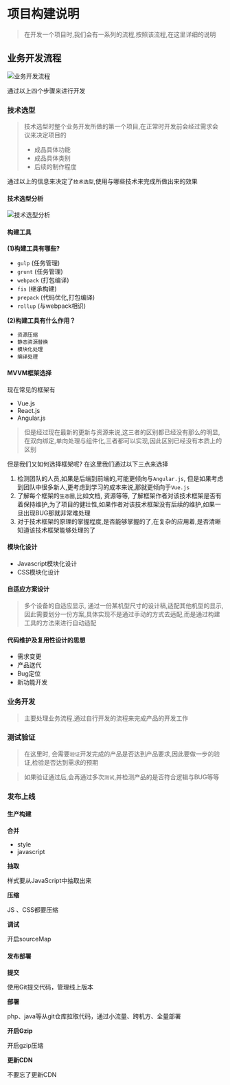 # 项目构建说明
> 在开发一个项目时,我们会有一系列的流程,按照该流程,在这里详细的说明

## 业务开发流程
![业务开发流程](https://s1.ax2x.com/2018/05/16/xuHOd.png)

通过以上四个步骤来进行开发

### 技术选型
> 技术选型时整个业务开发所做的第一个项目,在正常时开发前会经过需求会议来决定项目的
>- 成品具体功能
>- 成品具体类别
>- 后续的制作程度

通过以上的信息来决定了`技术选型`,使用与哪些技术来完成所做出来的效果


#### 技术选型分析
![技术选型分析](https://s1.ax2x.com/2018/05/16/xuEWH.png)


#### 构建工具

**(1)构建工具有哪些?**
- `gulp` (任务管理)  
- `grunt` (任务管理) 
- `webpack` (打包编译)
- `fis` (继承构建)
- `prepack` (代码优化,打包编译)
- `rollup` (与webpack相识)

**(2)构建工具有什么作用？**
- `资源压缩`
- `静态资源替换`
- `模块化处理`
- `编译处理`

#### MVVM框架选择
现在常见的框架有
- Vue.js 
- React.js
- Angular.js

>但是经过现在最新的更新与资源来说,这三者的区别都已经没有那么的明显,在双向绑定,单向处理与组件化,三者都可以实现,因此区别已经没有本质上的区别

但是我们又如何选择框架呢? 在这里我们通过以下三点来选择
1. 检测团队的人员,如果是后端到前端的,可能更倾向与`Angular.js`, 但是如果考虑到团队中很多新人,更考虑到学习的成本来说,那就更倾向于`Vue.js`
2. 了解每个框架的`生态圈`,比如文档, 资源等等, 了解框架作者对该技术框架是否有着保持维护,为了项目的健壮性,如果作者对该技术框架没有后续的维护,如果一旦出现BUG那就非常难处理
3. 对于技术框架的原理的掌握程度,是否能够掌握的了,在复杂的应用着,是否清晰知道该技术框架能够处理的了
#### 模块化设计
- Javascript模块化设计
- CSS模块化设计

#### 自适应方案设计
> 多个设备的自适应显示, 通过一份某机型尺寸的设计稿,适配其他机型的显示,因此需要划分一份方案,具体实现不是通过手动的方式去适配,而是通过构建工具的方法来进行自动适配

#### 代码维护及复用性设计的思想
- 需求变更
- 产品送代
- Bug定位
- 新功能开发
### 业务开发
> 主要处理业务流程,通过自行开发的流程来完成产品的开发工作

### 测试验证
> 在这里时, 会需要`验证`开发完成的产品是否达到产品要求,因此要做一步的验证,检验是否达到需求的预期

>如果验证通过后,会再通过多次`测试`,并检测产品的是否符合逻辑与BUG等等


### 发布上线

#### 生产构建

**合并**
- style
- javascript

**抽取**

   样式要从JavaScript中抽取出来

**压缩**

   JS 、CSS都要压缩

**调试**

   开启sourceMap

#### 发布部署

**提交**

   使用Git提交代码，管理线上版本

**部署**

   php、java等从git仓库拉取代码，通过小流量、跨机方、全量部署

**开启Gzip**

   开启gzip压缩

**更新CDN**

   不要忘了更新CDN